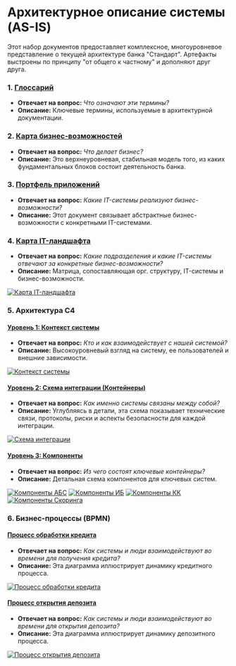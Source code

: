 # Архитектурное описание системы (AS-IS)

Этот набор документов предоставляет комплексное, многоуровневое представление о текущей архитектуре банка "Стандарт". Артефакты выстроены по принципу "от общего к частному" и дополняют друг друга.

### 1. [Глоссарий](Glossary.md)

*   **Отвечает на вопрос:** *Что означают эти термины?*
*   **Описание:** Ключевые термины, используемые в архитектурной документации.

### 2. [Карта бизнес-возможностей](Business_Capability_Map.md)

*   **Отвечает на вопрос:** *Что делает бизнес?*
*   **Описание:** Это верхнеуровневая, стабильная модель того, из каких фундаментальных блоков состоит деятельность банка.

### 3. [Портфель приложений](Application_Portfolio.md)

*   **Отвечает на вопрос:** *Какие IT-системы реализуют бизнес-возможности?*
*   **Описание:** Этот документ связывает абстрактные бизнес-возможности с конкретными IT-системами.

### 4. [Карта IT-ландшафта](IT_Landscape.puml)

*   **Отвечает на вопрос:** *Какие подразделения и какие IT-системы отвечают за конкретные бизнес-возможности?*
*   **Описание:** Матрица, сопоставляющая орг. структуру, IT-системы и бизнес-возможности.

[![Карта IT-ландшафта](img/IT_Landscape.svg)](IT_Landscape.puml)

### 5. Архитектура C4

#### [Уровень 1: Контекст системы](C4_Context.puml)
*   **Отвечает на вопрос:** *Кто и как взаимодействует с нашей системой?*
*   **Описание:** Высокоуровневый взгляд на систему, ее пользователей и внешние зависимости.

[![Контекст системы](img/C4_Context.svg)](C4_Context.puml)

#### [Уровень 2: Схема интеграции (Контейнеры)](Integration_diagram.puml)

*   **Отвечает на вопрос:** *Как именно системы связаны между собой?*
*   **Описание:** Углубляясь в детали, эта схема показывает технические связи, протоколы, риски и аспекты безопасности для каждой интеграции.

[![Схема интеграции](img/Integration_diagram.svg)](Integration_diagram.puml)

#### [Уровень 3: Компоненты](C4_Components_ABS.puml)
*   **Отвечает на вопрос:** *Из чего состоят ключевые контейнеры?*
*   **Описание:** Детальная схема компонентов для ключевых систем.

[![Компоненты АБС](img/C4_Components_ABS.svg)](C4_Components_ABS.puml)
[![Компоненты ИБ](img/C4_Components_IB.svg)](C4_Components_IB.puml)
[![Компоненты КК](img/C4_Components_CreditConveyor.svg)](C4_Components_CreditConveyor.puml)
[![Компоненты Скоринга](img/C4_Components_ScoringSystem.svg)](C4_Components_ScoringSystem.puml)

### 6. Бизнес-процессы (BPMN)

#### [Процесс обработки кредита](Credit_Process_BPMN.puml)

*   **Отвечает на вопрос:** *Как системы и люди взаимодействуют во времени для получения кредита?*
*   **Описание:** Эта диаграмма иллюстрирует динамику кредитного процесса.

[![Процесс обработки кредита](img/Credit_Process_BPMN.svg)](Credit_Process_BPMN.puml)

#### [Процесс открытия депозита](Deposit_Process_BPMN.puml)

*   **Отвечает на вопрос:** *Как системы и люди взаимодействуют во времени для открытия депозита?*
*   **Описание:** Эта диаграмма иллюстрирует динамику депозитного процесса.

[![Процесс открытия депозита](img/Deposit_Process_BPMN.svg)](Deposit_Process_BPMN.puml)
